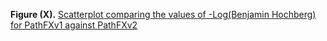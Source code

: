 
**Figure (X).** [Scatterplot comparing the values of -Log(Benjamin Hochberg) for PathFXv1 against PathFXv2](4)


[1]: https://htmlpreview.github.io/?

[2]: https://github.com/aryastark5/web_bench/blob/gh-pages/display_files/

[3]: output_benchmark_general_results/Difference_in_-Log_Benjamini-Hochberg_between_Version_2_and_Version_1_of_PathFX_for_each_CUI-Drug_Record.html

[4]: [1][2][3]
